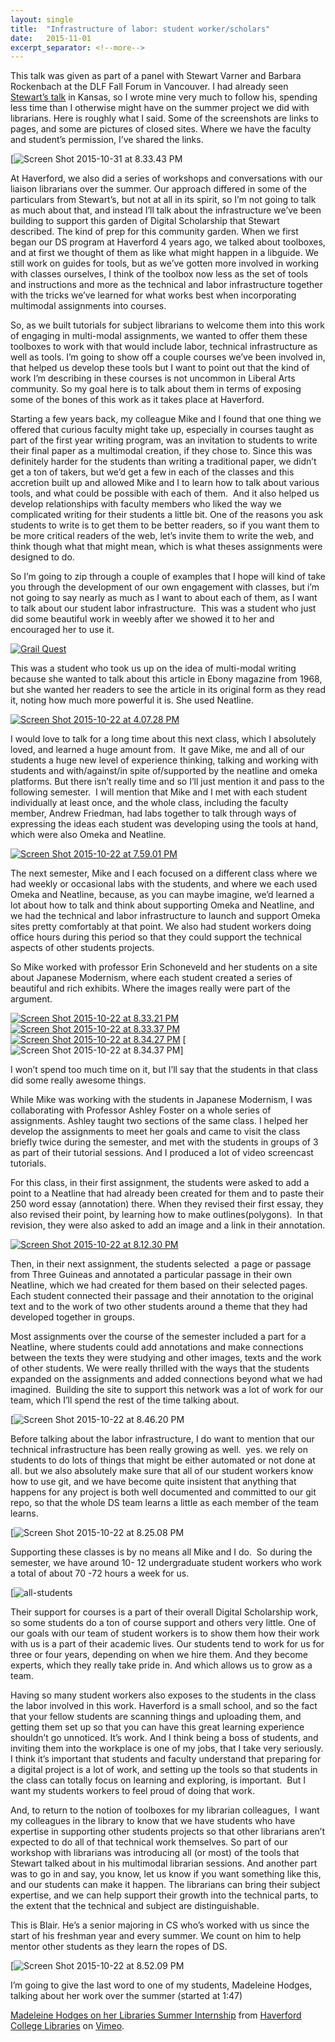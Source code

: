 ```yaml
---
layout: single
title:  "Infrastructure of labor: student worker/scholars"
date:   2015-11-01
excerpt_separator: <!--more-->
---
```


This talk was given as part of a panel with Stewart Varner and Barbara
Rockenbach at the DLF Fall Forum in Vancouver. I had already seen
[Stewart’s
talk](http://stewartvarner.com/2015/10/28/multimodal-librarians/) in
Kansas, so I wrote mine very much to follow his, spending less time than
I otherwise might have on the summer project we did with librarians.
Here is roughly what I said. Some of the screenshots are links to pages,
and some are pictures of closed sites. Where we have the faculty and
student’s permission, I’ve shared the links.

<!--more-->

[![Screen Shot 2015-10-31 at 8.33.43
PM](/assets/images/2015/11/Screen-Shot-2015-10-31-at-8.33.43-PM-300x164.png)

At Haverford, we also did a series of workshops and conversations with
our liaison librarians over the summer. Our approach differed in some of
the particulars from Stewart’s, but not at all in its spirit, so I’m not
going to talk as much about that, and instead I’ll talk about the
infrastructure we’ve been building to support this garden of Digital
Scholarship that Stewart described. The kind of prep for this community garden. When we first began our DS program at Haverford 4 years ago, we talked about toolboxes, and at first we thought of them as like what might happen in a libguide. We still work on guides for tools, but as we’ve gotten more involved in working with classes ourselves, I think of the toolbox now less as the set of tools and instructions and more as the technical and labor infrastructure together with the tricks we’ve learned for what works best when incorporating multimodal assignments into courses.

So, as we built tutorials for subject librarians to welcome them into
this work of engaging in multi-modal assignments, we wanted to offer
them these toolboxes to work with that would include labor, technical
infrastructure as well as tools. I’m going to show off a couple courses we’ve been involved in, that helped us develop these tools but I want to point out that the kind of work I’m describing in these courses is not uncommon in Liberal Arts community. So my goal here is to talk about them in terms of exposing some of the bones of this work as it takes place at Haverford.

Starting a few years back, my colleague Mike and I found that one thing we offered that curious faculty might take up, especially in courses taught as part of the first year writing program, was an invitation to students to write their final paper as a multimodal creation, if they
chose to. Since this was definitely harder for the students than writing
a traditional paper, we didn’t get a ton of takers, but we’d get a few
in each of the classes and this accretion built up and allowed Mike and
I to learn how to talk about various tools, and what could be possible
with each of them.  And it also helped us develop relationships with
faculty members who liked the way we complicated writing for their
students a little bit. One of the reasons you ask students to write is
to get them to be better readers, so if you want them to be more
critical readers of the web, let’s invite them to write the web, and
think though what that might mean, which is what theses assignments were
designed to do.

So I’m going to zip through a couple of examples that I hope will kind
of take you through the development of our own engagement with classes,
but i’m not going to say nearly as much as I want to about each of them,
as I want to talk about our student labor infrastructure.  This was a
student who just did some beautiful work in weebly after we showed it to
her and encouraged her to use it.

[![Grail
Quest](/assets/images/2015/11/Screen-Shot-2015-10-22-at-12.04.24-PM-1024x470.png)](http://eliotandthegrailquest.weebly.com)

This was a student who took us up on the idea of multi-modal writing
because she wanted to talk about this article in Ebony magazine from
1968, but she wanted her readers to see the article in its original form
as they read it, noting how much more powerful it is. She used Neatline.

[![Screen Shot 2015-10-22 at 4.07.28
PM](/assets/images/2015/11/Screen-Shot-2015-10-22-at-4.07.28-PM-1024x475.png)](http://ds.haverford.edu/borders14/neatline/fullscreen/writing-seminar-final-amira)

I would love to talk for a long time about this next class, which I
absolutely loved, and learned a huge amount from.  It gave Mike, me and
all of our students a huge new level of experience thinking, talking and
working with students and with/against/in spite of/supported by the
neatline and omeka platforms. But there isn’t really time and so I’ll
just mention it and pass to the following semester.  I will mention that
Mike and I met with each student individually at least once, and the
whole class, including the faculty member, Andrew Friedman, had labs
together to talk through ways of expressing the ideas each student was
developing using the tools at hand, which were also Omeka and Neatline.

[![Screen Shot 2015-10-22 at 7.59.01
PM](/assets/images/2015/11/Screen-Shot-2015-10-22-at-7.59.01-PM-1024x503.png)](/assets/images/2015/11/Screen-Shot-2015-10-22-at-7.59.01-PM.png)

The next semester, Mike and I each focused on a different class where we
had weekly or occasional labs with the students, and where we each used
Omeka and Neatline, because, as you can maybe imagine, we’d learned a
lot about how to talk and think about supporting Omeka and Neatline, and
we had the technical and labor infrastructure to launch and support
Omeka sites pretty comfortably at that point. We also had student
workers doing office hours during this period so that they could support
the technical aspects of other students projects.

So Mike worked with professor Erin Schoneveld and her students on a site
about Japanese Modernism, where each student created a series of
beautiful and rich exhibits. Where the images really were part of the
argument.

[![Screen Shot 2015-10-22 at 8.33.21
PM](/assets/images/2015/11/Screen-Shot-2015-10-22-at-8.33.21-PM-1024x995.png)](/assets/images/2015/11/Screen-Shot-2015-10-22-at-8.33.21-PM.png)
[![Screen Shot 2015-10-22 at 8.33.37
PM](/assets/images/2015/11/Screen-Shot-2015-10-22-at-8.33.37-PM-1024x536.png)](/assets/images/2015/11/Screen-Shot-2015-10-22-at-8.33.37-PM.png)
[![Screen Shot 2015-10-22 at 8.34.27
PM](/assets/images/2015/11/Screen-Shot-2015-10-22-at-8.34.27-PM-1024x915.png)](/assets/images/2015/11/Screen-Shot-2015-10-22-at-8.34.27-PM.png)
[![Screen Shot 2015-10-22 at 8.34.37
PM](/assets/images/2015/11/Screen-Shot-2015-10-22-at-8.34.37-PM-1024x681.png)]  

I won’t spend too much time on it, but I’ll say that the students in
that class did some really awesome things.

While Mike was working with the students in Japanese Modernism, I was
collaborating with Professor Ashley Foster on a whole series of
assignments. Ashley taught two sections of the same class. I helped her
develop the assignments to meet her goals and came to visit the class
briefly twice during the semester, and met with the students in groups
of 3 as part of their tutorial sessions. And I produced a lot of video
screencast tutorials.

For this class, in their first assignment, the students were asked to
add a point to a Neatline that had already been created for them and to
paste their 250 word essay (annotation) there. When they revised their
first essay, they also revised their point, by learning how to make
outlines(polygons).  In that revision, they were also asked to add an
image and a link in their annotation.

[![Screen Shot 2015-10-22 at 8.12.30
PM](/assets/images/2015/11/Screen-Shot-2015-10-22-at-8.12.30-PM-1024x566.png)](https://ds-omeka.haverford.edu/peacetestimonies/neatline/fullscreen/guernica-morning-after-class)

Then, in their next assignment, the students selected  a page or passage
from Three Guineas and annotated a particular passage in their own
Neatline, which we had created for them based on their selected pages.
Each student connected their passage and their annotation to the
original text and to the work of two other students around a theme that
they had developed together in groups.

Most assignments over the course of the semester included a part for a
Neatline, where students could add annotations and make connections
between the texts they were studying and other images, texts and the
work of other students. We were really thrilled with the ways that the
students expanded on the assignments and added connections beyond what
we had imagined.  Building the site to support this network was a lot of
work for our team, which I’ll spend the rest of the time talking about.

[![Screen Shot 2015-10-22 at 8.46.20
PM](/assets/images/2015/11/Screen-Shot-2015-10-22-at-8.46.20-PM-1024x663.png)

Before talking about the labor infrastructure, I do want to mention that
our technical infrastructure has been really growing as well.  yes. we
rely on students to do lots of things that might be either automated or
not done at all. but we also absolutely make sure that all of our
student workers know how to use git, and we have become quite insistent
that anything that happens for any project is both well documented and
committed to our git repo, so that the whole DS team learns a little as
each member of the team learns.

[![Screen Shot 2015-10-22 at 8.25.08
PM](/assets/images/2015/11/Screen-Shot-2015-10-22-at-8.25.08-PM-1024x605.png)
 

Supporting these classes is by no means all Mike and I do.  So during
the semester, we have around 10- 12 undergraduate student workers who
work a total of about 70 -72 hours a week for us.

[![all-students](/assets/images/2015/11/all-students-1024x683.png)

Their support for courses is a part of their overall Digital Scholarship
work, so some students do a ton of course support and others very
little. One of our goals with our team of student workers is to show
them how their work with us is a part of their academic lives. Our
students tend to work for us for three or four years, depending on when
we hire them. And they become experts, which they really take pride in.
And which allows us to grow as a team.

Having so many student workers also exposes to the students in the class
the labor involved in this work. Haverford is a small school, and so the
fact that your fellow students are scanning things and uploading them,
and getting them set up so that you can have this great learning
experience shouldn’t go unnoticed. It’s work. And I think being a boss
of students, and inviting them into the workplace is one of my jobs,
that I take very seriously. I think it’s important that students and
faculty understand that preparing for a digital project is a lot of
work, and setting up the tools so that students in the class can totally
focus on learning and exploring, is important.  But I want my students
workers to feel proud of doing that work.

And, to return to the notion of toolboxes for my librarian colleagues, 
I want my colleagues in the library to know that we have students who
have expertise in supporting other students projects so that other
librarians aren’t expected to do all of that technical work themselves.
So part of our workshop with librarians was introducing all (or most) of
the tools that Stewart talked about in his multimodal librarian
sessions. And another part was to go in and say, you know, let us know
if you want something like this, and our students can make it happen.
The librarians can bring their subject expertise, and we can help
support their growth into the technical parts, to the extent that the
technical and subject are distinguishable.

This is Blair. He’s a senior majoring in CS who’s worked with us since
the start of his freshman year and every summer. We count on him to help
mentor other students as they learn the ropes of DS.

[![Screen Shot 2015-10-22 at 8.52.09
PM](/assets/images/2015/11/Screen-Shot-2015-10-22-at-8.52.09-PM1-1024x632.png)

I’m going to give the last word to one of my students, Madeleine Hodges,
talking about her work over the summer (started at 1:47)

[Madeleine Hodges on her Libraries Summer
Internship](https://vimeo.com/140976433) from [Haverford College
Libraries](https://vimeo.com/hclibraries) on [Vimeo](https://vimeo.com).
